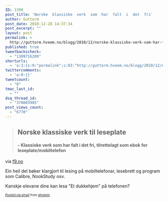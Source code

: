 ```yaml
---
ID: 1390
post_title: 'Norske  klassiske  verk  som  har  falt  i  det  fri'
author: Guttorm
post_date: 2010-12-28 14:37:34
post_excerpt: ""
layout: post
permalink: >
  http://guttorm.hveem.no/blogg/2010/12/norske-klassiske-verk-som-har-falt-i-det-fri/
published: true
tweetbackscheck:
  - "1309716209"
shorturls:
  - 'a:3:{s:9:"permalink";s:83:"http://guttorm.hveem.no/blogg/2010/12/norske-klassiske-verk-som-har-falt-i-det-fri/";s:7:"tinyurl";s:26:"http://tinyurl.com/68n4hrt";s:4:"isgd";s:19:"http://is.gd/IsmVCE";}'
twittercomments:
  - 'a:0:{}'
tweetcount:
  - "0"
tmac_last_id:
  - ""
dsq_thread_id:
  - "370803985"
post_views_count:
  - "6770"
---
```

<div class='posterous_autopost'><div class="posterous_bookmarklet_entry"> <blockquote class="posterous_long_quote"><h2>Norske klassiske verk til leseplate</h2>  <h4>- Klassiske verk som har falt i det fri, tilrettelagt som ebok for leseplate/mobiltelefon</h4></blockquote>    <div class="posterous_quote_citation">via <a href="http://f9.no/ebok/">f9.no</a></div> <p>Ein heil del bøker klargjort til lesing på mobiltelefonar, lesebrett og program som Calibre, NookStudy osv. </p><p>Kanskje elevane dine kan lesa "Et dukkehjem" på telefonen?</p></div>      <p style="font-size: 10px;">  <a href="http://posterous.com">Posted via email</a>   from <a href="http://ghveem.posterous.com/norske-klassiske-verk-som-har-falt-i-det-fri">ghveem</a>  </p>  </div>